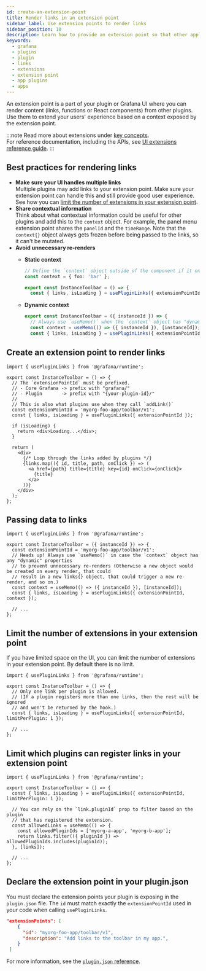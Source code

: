 ```yaml
---
id: create-an-extension-point
title: Render links in an extension point
sidebar_label: Use extension points to render links
sidebar_position: 10
description: Learn how to provide an extension point so that other applications can contribute their extensions.
keywords:
  - grafana
  - plugins
  - plugin
  - links
  - extensions
  - extension point
  - app plugins
  - apps
---
```


An extension point is a part of your plugin or Grafana UI where you can render content (links, functions or React components) from other plugins. Use them to extend your users' experience based on a context exposed by the extension point.

:::note
Read more about extensions under [key concepts](../../key-concepts/ui-extensions.md). <br />
For reference documentation, including the APIs, see [UI extensions reference guide](../../reference/ui-extensions-reference).
:::

## Best practices for rendering links

- **Make sure your UI handles multiple links** <br /> Multiple plugins may add links to your extension point. Make sure your extension point can handle this and still provide good user experience. See how you can [limit the number of extensions in your extension point](#limit-the-number-of-extensions-in-your-extension-point).
- **Share contextual information** <br /> Think about what contextual information could be useful for other plugins and add this to the `context` object. For example, the panel menu extension point shares the `panelId` and the `timeRange`. Note that the `context{}` object always gets frozen before being passed to the links, so it can't be mutated.
- **Avoid unnecessary re-renders** <br />
  - **Static context**

    ```ts
    // Define the `context` object outside of the component if it only has static values
    const context = { foo: 'bar' };

    export const InstanceToolbar = () => {
      const { links, isLoading } = usePluginLinks({ extensionPointId, context });
    ```

  - **Dynamic context**
    ```ts
    export const InstanceToolbar = ({ instanceId }) => {
      // Always use `useMemo()` when the `context` object has "dynamic" values
      const context = useMemo(() => ({ instanceId }), [instanceId]);
      const { links, isLoading } = usePluginLinks({ extensionPointId, context });
    ```

## Create an extension point to render links

```tsx
import { usePluginLinks } from '@grafana/runtime';

export const InstanceToolbar = () => {
  // The `extensionPointId` must be prefixed.
  // - Core Grafana -> prefix with "grafana/"
  // - Plugin       -> prefix with "{your-plugin-id}/"
  //
  // This is also what plugins use when they call `addLink()`
  const extensionPointId = 'myorg-foo-app/toolbar/v1';
  const { links, isLoading } = usePluginLinks({ extensionPointId });

  if (isLoading) {
    return <div>Loading...</div>;
  }

  return (
    <div>
      {/* Loop through the links added by plugins */}
      {links.map(({ id, title, path, onClick }) => (
        <a href={path} title={title} key={id} onClick={onClick}>
          {title}
        </a>
      ))}
    </div>
  );
};
```

## Passing data to links

```tsx
import { usePluginLinks } from '@grafana/runtime';

export const InstanceToolbar = ({ instanceId }) => {
  const extensionPointId = 'myorg-foo-app/toolbar/v1';
  // Heads up! Always use `useMemo()` in case the `context` object has any "dynamic" properties
  // to prevent unnecessary re-renders (Otherwise a new object would be created on every render, that could
  // result in a new links{} object, that could trigger a new re-render, and so on.)
  const context = useMemo(() => ({ instanceId }), [instanceId]);
  const { links, isLoading } = usePluginLinks({ extensionPointId, context });

  // ...
};
```

## Limit the number of extensions in your extension point

If you have limited space on the UI, you can limit the number of extensions in your extension point. By default there is no limit.

```tsx
import { usePluginLinks } from '@grafana/runtime';

export const InstanceToolbar = () => {
  // Only one link per plugin is allowed.
  // (If a plugin registers more than one links, then the rest will be ignored
  // and won't be returned by the hook.)
  const { links, isLoading } = usePluginLinks({ extensionPointId, limitPerPlugin: 1 });

  // ...
};
```

## Limit which plugins can register links in your extension point

```tsx
import { usePluginLinks } from '@grafana/runtime';

export const InstanceToolbar = () => {
  const { links, isLoading } = usePluginLinks({ extensionPointId, limitPerPlugin: 1 });

  // You can rely on the `link.pluginId` prop to filter based on the plugin
  // that has registered the extension.
  const allowedLinks = useMemo(() => {
    const allowedPluginIds = ['myorg-a-app', 'myorg-b-app'];
    return links.filter(({ pluginId }) => allowedPluginIds.includes(pluginId));
  }, [links]);

  // ...
};
```

## Declare the extension point in your plugin.json

You must declare the extension points your plugin is exposing in the `plugin.json` file. The `id` must match exactly the `extensionPointId` used in your code when calling `usePluginLinks`.

```json
"extensionPoints": [
    {
      "id": "myorg-foo-app/toolbar/v1",
      "description": "Add links to the toolbar in my app.",
    }
 ]
```

For more information, see the [`plugin.json` reference](../../reference/metadata.md#extensionsextensionpoints).
